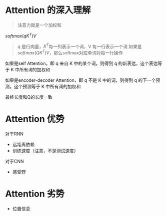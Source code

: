# Attention 的深入理解

> 注意力就是一个加权和

$softmax(qK^{T})V$

> q 是行向量，$K^{T}$每一列表示一个词，V 每一行表示一个词
> 如果是$softmax(QK^{T})V$，那么softmax对应单词对每一行操作

如果是self Attention，即 q 来自 K 中的某个词，则得到 q 的新表达，这个表达等于 K 中所有词的加权和

如果是encoder-decoder Attention，即 q 不是 K 中的词，则得到 q 的下一个预测，这个预测等于 K 中所有词的加权和

最终长度和Q的长度一致

# Attention 优势

对于RNN
- 远距离依赖
- 训练速度（注意，不是测试速度）

对于CNN
- 感受野


# Attention 劣势

- 位置信息
